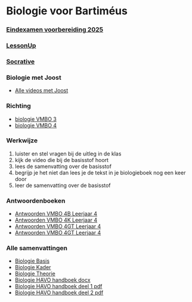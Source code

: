 # Biologie voor Bartiméus


### [Eindexamen voorbereiding 2025](eindexamen2025.md)

### [LessonUp](www.lessonup.com)

### [Socrative](www.socrative.com)


### Biologie met Joost
- [Alle videos met Joost](https://www.biologiemetjoost.nl/alles-om-je-te-helpen-met-biologie)

### Richting
<!-- [biologie H1 H2](biologieH1H2H3.md)-->
- [biologie VMBO 3](biologievmbo3.md)
- [biologie VMBO 4](biologievmbo4.md)
<!--- [biologie HAVO 3, 4 en 5](biologiehavo.md)-->

<!--
- [biologie H3](biologieH3.md)
-->

### Werkwijze
1. luister en stel vragen bij de uitleg in de klas
2. kijk de video die bij de basisstof hoort
2. lees de samenvatting over de basisstof
4. begrijp je het niet dan lees je de tekst in je biologieboek nog een keer door
5. leer de samenvatting over de basisstof

### Antwoordenboeken
* [Antwoorden VMBO 4B Leerjaar 4](antwoordenboek/4B_antwoordenboek.pdf)
* [Antwoorden VMBO 4K Leerjaar 4](antwoordenboek/4K_antwoordenboek.pdf)
* [Antwoorden VMBO 4GT Leerjaar 4](antwoordenboek/4GT_antwoordenboek.pdf)
* [Antwoorden VMBO 4GT Leerjaar 4](antwoordenboek/GT/4GT_antwoorden.md)

<!--
6. [mondelinge overhoring, maak de vragen die je van de leraar de volgende les krijgt]
7. -->

### Alle samenvattingen
- [Biologie Basis](samenvattingen/b/OTO_B3B4.pdf)
- [Biologie Kader](samenvattingen/k/SV3K4K.pdf)
- [Biologie Theorie](samenvattingen/tl/SV3T4T.pdf)
- [Biologie HAVO handboek docx](samenvattingen/h/p002-308_BVJ_5e_ed_havo_Zakboek.docx)
- [Biologie HAVO handboek deel 1 pdf](samenvattingen/h/p0001-0178_BVJ_5e_ed_havo_Zakboek.pdf)
- [Biologie HAVO handboek deel 2 pdf](samenvattingen/h/p0179-0320_BVJ_5e_ed_havo_Zakboek.pdf)

<!--
## Dienstverlening en Producten
- [Actief in de natuur](actiefindenatuur.md)
- -->

